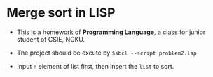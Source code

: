 # Merge sort in LISP

* This is a homework of **Programming Language**, a class for junior student of CSIE, NCKU.

* The project should be excute by
  `$sbcl --script problem2.lsp`  
* Input `n` element of list first, then insert the `list` to sort. <br/>